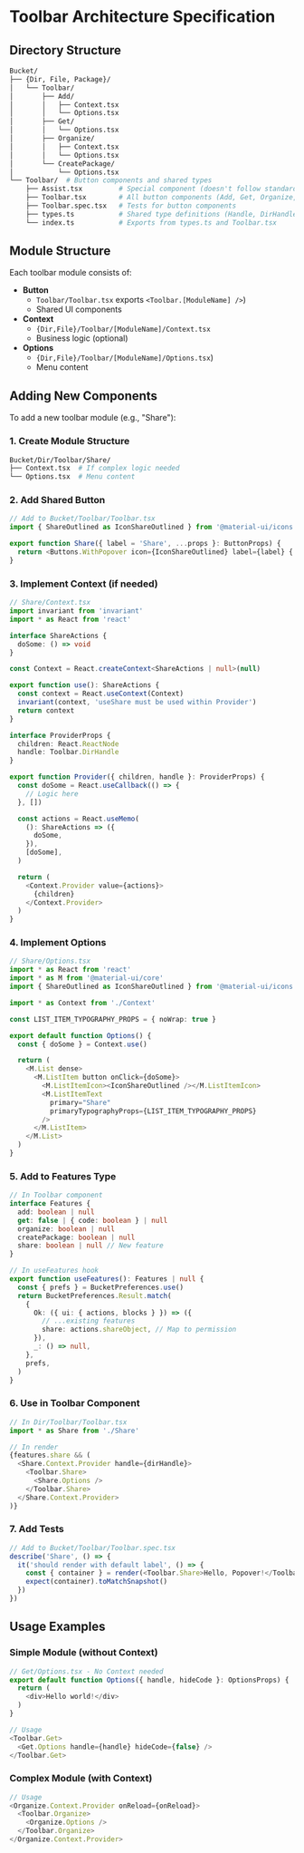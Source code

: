 # Toolbar Architecture Specification

## Directory Structure

```sh
Bucket/
├── {Dir, File, Package}/
│   └── Toolbar/
│       ├── Add/
│       │   ├── Context.tsx
│       │   └── Options.tsx
│       ├── Get/
│       │   └── Options.tsx
│       ├── Organize/
│       │   ├── Context.tsx
│       │   └── Options.tsx
│       └── CreatePackage/
│           └── Options.tsx
└── Toolbar/  # Button components and shared types
    ├── Assist.tsx         # Special component (doesn't follow standard pattern)
    ├── Toolbar.tsx        # All button components (Add, Get, Organize, CreatePackage)
    ├── Toolbar.spec.tsx   # Tests for button components
    ├── types.ts           # Shared type definitions (Handle, DirHandle, etc.)
    └── index.ts           # Exports from types.ts and Toolbar.tsx
```

## Module Structure

Each toolbar module consists of:

- **Button**
  - `Toolbar/Toolbar.tsx` exports `<Toolbar.[ModuleName] />`)
  - Shared UI components
- **Context**
  - `{Dir,File}/Toolbar/[ModuleName]/Context.tsx`
  - Business logic (optional)
- **Options**
  - `{Dir,File}/Toolbar/[ModuleName]/Options.tsx`)
  - Menu content

## Adding New Components

To add a new toolbar module (e.g., "Share"):

### 1. Create Module Structure

```sh
Bucket/Dir/Toolbar/Share/
├── Context.tsx  # If complex logic needed
└── Options.tsx  # Menu content
```

### 2. Add Shared Button

```typescript
// Add to Bucket/Toolbar/Toolbar.tsx
import { ShareOutlined as IconShareOutlined } from '@material-ui/icons'

export function Share({ label = 'Share', ...props }: ButtonProps) {
  return <Buttons.WithPopover icon={IconShareOutlined} label={label} {...props} />
}
```

### 3. Implement Context (if needed)

```typescript
// Share/Context.tsx
import invariant from 'invariant'
import * as React from 'react'

interface ShareActions {
  doSome: () => void
}

const Context = React.createContext<ShareActions | null>(null)

export function use(): ShareActions {
  const context = React.useContext(Context)
  invariant(context, 'useShare must be used within Provider')
  return context
}

interface ProviderProps {
  children: React.ReactNode
  handle: Toolbar.DirHandle
}

export function Provider({ children, handle }: ProviderProps) {
  const doSome = React.useCallback(() => {
    // Logic here
  }, [])

  const actions = React.useMemo(
    (): ShareActions => ({
      doSome,
    }),
    [doSome],
  )

  return (
    <Context.Provider value={actions}>
      {children}
    </Context.Provider>
  )
}
```

### 4. Implement Options

```typescript
// Share/Options.tsx
import * as React from 'react'
import * as M from '@material-ui/core'
import { ShareOutlined as IconShareOutlined } from '@material-ui/icons'

import * as Context from './Context'

const LIST_ITEM_TYPOGRAPHY_PROPS = { noWrap: true }

export default function Options() {
  const { doSome } = Context.use()

  return (
    <M.List dense>
      <M.ListItem button onClick={doSome}>
        <M.ListItemIcon><IconShareOutlined /></M.ListItemIcon>
        <M.ListItemText
          primary="Share"
          primaryTypographyProps={LIST_ITEM_TYPOGRAPHY_PROPS}
        />
      </M.ListItem>
    </M.List>
  )
}
```

### 5. Add to Features Type

```typescript
// In Toolbar component
interface Features {
  add: boolean | null
  get: false | { code: boolean } | null
  organize: boolean | null
  createPackage: boolean | null
  share: boolean | null // New feature
}

// In useFeatures hook
export function useFeatures(): Features | null {
  const { prefs } = BucketPreferences.use()
  return BucketPreferences.Result.match(
    {
      Ok: ({ ui: { actions, blocks } }) => ({
        // ...existing features
        share: actions.shareObject, // Map to permission
      }),
      _: () => null,
    },
    prefs,
  )
}
```

### 6. Use in Toolbar Component

```typescript
// In Dir/Toolbar/Toolbar.tsx
import * as Share from './Share'

// In render
{features.share && (
  <Share.Context.Provider handle={dirHandle}>
    <Toolbar.Share>
      <Share.Options />
    </Toolbar.Share>
  </Share.Context.Provider>
)}
```

### 7. Add Tests

```typescript
// Add to Bucket/Toolbar/Toolbar.spec.tsx
describe('Share', () => {
  it('should render with default label', () => {
    const { container } = render(<Toolbar.Share>Hello, Popover!</Toolbar.Share>)
    expect(container).toMatchSnapshot()
  })
})
```

## Usage Examples

### Simple Module (without Context)

```typescript
// Get/Options.tsx - No Context needed
export default function Options({ handle, hideCode }: OptionsProps) {
  return (
    <div>Hello world!</div>
  )
}

// Usage
<Toolbar.Get>
  <Get.Options handle={handle} hideCode={false} />
</Toolbar.Get>
```

### Complex Module (with Context)

```typescript
// Usage
<Organize.Context.Provider onReload={onReload}>
  <Toolbar.Organize>
    <Organize.Options />
  </Toolbar.Organize>
</Organize.Context.Provider>
```
